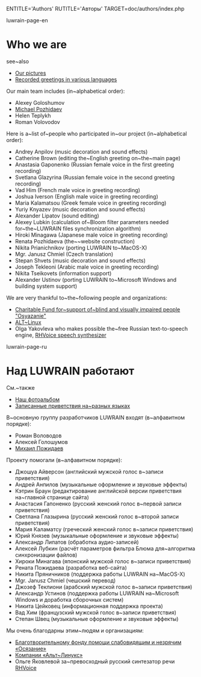 
ENTITLE='Authors'
RUTITLE='Авторы'
TARGET=doc/authors/index.php

luwrain-page-en

# Who we are

see~also

* [Our pictures](local:/community/album/)
* [Recorded greetings in various languages](http://download.luwrain.org/media/greeting/langs/)

Our main team includes (in~alphabetical order):

* Alexey Goloshumov
* [Michael Pozhidaev](http://marigostra.com)
* Helen Teplykh
* Roman Volovodov

Here is a~list of~people who participated in~our project (in~alphabetical order):

* Andrey Anpilov (music decoration and sound effects)
* Catherine Brown (editing the~English greeting on~the~main page)
* Anastasia Gaponenko (Russian female voice in the first greeting recording) 
* Svetlana Glazyrina (Russian female voice in the second greeting recording)
* Vad Him   (French male voice in greeting recording)
* Joshua Iverson (English male voice in greeting recording)
* Maria Kalamatsou  (Greek female voice in greeting recording)
* Yuriy Knyazev (music decoration and sound effects)
* Alexander Lipatov (sound editing)
* Alexey Lubkin (calculation of~Bloom filter parameters needed for~the~LUWRAIN files synchronization algorithm)
* Hiroki Minagawa (Japanese male voice in greeting recording)
* Renata Pozhidaeva (the~~website construction)
* Nikita Prianichnikov (porting LUWRAIN to~MacOS-X)
* Mgr. Janusz Chmiel (Czech translation)
* Stepan Shvets (music decoration and sound effects)
* Joseph Tekleoni (Arabic  male voice in greeting recording)
* Nikita Tseikovets (information support)
* Alexander Ustinov (porting LUWRAIN to~Microsoft Windows and building system support)

We are very thankful to~the~following people and organizations:

* [Charitable Fund for~support of~blind and visually impaired people "Osyazanie"](http://www.bf-osyazanie.ru/)
* [ALT~Linux](http://altlinux.com/)
* Olga Yakovleva who makes possible the~free Russian text-to-speech engine, 
[RHVoice speech synthesizer](http://github.com/Olga-Yakovleva/RHVoice)

luwrain-page-ru

# Над LUWRAIN работают

См.~также

* [Наш фотоальбом](local:/community/album/)
* [Записанные приветствия на~разных языках](http://download.luwrain.org/media/greeting/langs/)


В~основную группу разработчиков LUWRAIN входят (в~алфавитном порядке):

* Роман Воловодов
* Алексей Голошумов
* [Михаил Пожидаев](http://marigostra.ru)

Проекту помогали (в~алфавитном порядке):

* Джошуа Айверсон (английский мужской голос в~записи приветствия)
* Андрей Анпилов (музыкальные оформление и звуковые эффекты)
* Кэтрин Браун (редактирование английской версии приветствия на~главной странице сайта)
* Анастасия Гапоненко (русский женский  голос в~первой записи приветствия)
* Светлана Глазырина (русский женский  голос в~второй записи приветствия)
* Мария Каламатсу (греческий женский  голос в~записи приветствия)
* Юрий Князев (музыкальные оформление и звуковые эффекты)
* Александр Липатов (обработка аудио-записей)
* Алексей Лубкин (расчёт параметров фильтра Блюма для~алгоритма синхронизации файлов)
* Хироки Минагава (японский  мужской голос в~записи приветствия)
* Рената Пожидаева (разработка веб-сайта)
* Никита Пряничников (поддержка работы LUWRAIN на~MacOS-X)
* Mgr. Janusz Chmiel (чешский перевод)
* Джозеф Теклиони (арабский мужской голос в~записи приветствия)
* Александр Устинов (поддержка работы LUWRAIN на~Microsoft Windows и доработка сборочных систем)
* Никита Цейковец (информационная поддержка проекта)
* Вад Хим   (французский мужской голос в~записи приветствия)
* Степан Швец (музыкальные оформление и звуковые эффекты)

Мы очень благодарны этим~людям и организациям:

* [Благотворительному фонду помощи слабовидящим и незрячим «Осязание»](http://www.bf-osyazanie.ru/)
* [Компании «Альт~Линукс»](http://altlinux.ru)
* Ольге Яковлевой за~превосходный русский синтезатор речи [RHVoice](http://github.com/Olga-Yakovleva/RHVoice )

